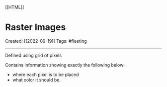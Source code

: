 [[HTML]]

# Raster Images
Created:  [[2022-09-19]]
Tags: #fleeting 

---
Defined using grid of pixels


Contains information showing exactly the following below:
- where each pixel is to be placed
- what color it should be.













